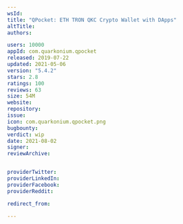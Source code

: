 ```yaml
---
wsId: 
title: "QPocket: ETH TRON QKC Crypto Wallet with DApps"
altTitle: 
authors:

users: 10000
appId: com.quarkonium.qpocket
released: 2019-07-22
updated: 2021-05-06
version: "5.4.2"
stars: 2.8
ratings: 100
reviews: 63
size: 54M
website: 
repository: 
issue: 
icon: com.quarkonium.qpocket.png
bugbounty: 
verdict: wip
date: 2021-08-02
signer: 
reviewArchive:


providerTwitter: 
providerLinkedIn: 
providerFacebook: 
providerReddit: 

redirect_from:

---
```



